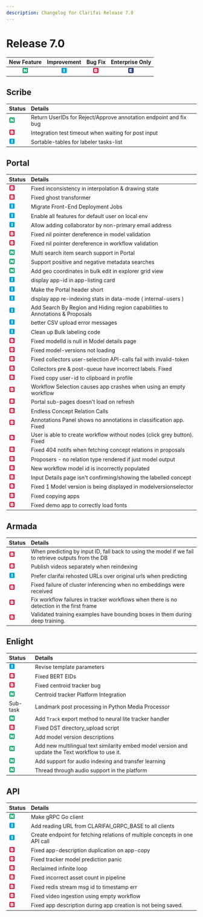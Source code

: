 ```yaml
---
description: Changelog for Clarifai Release 7.0
---
```


# Release 7.0


| New Feature | Improvement | Bug Fix | Enterprise Only |
| :---: | :---: | :---: | :---: |
| ![new-feature](../../.gitbook/assets/new_feature%20%281%29%20%281%29%20%28384%29.jpg) | ![improvement](../../.gitbook/assets/improvement%20%2819%29%20%28279%29.jpg) | ![bug](../../.gitbook/assets/bug%20%28196%29%20%28452%29%20%28666%29.jpg) | ![enterprise](../../.gitbook/assets/enterprise%20%2818%29%20%2816%29%20%281%29%20%287%29.jpg) |

## Scribe

| Status | Details |
| :--- | :--- |
| ![new-feature](../../.gitbook/assets/new_feature%20%281%29%20%281%29%20%28322%29.jpg) | Return UserIDs for Reject/Approve annotation endpoint and fix bug |
| ![bug](../../.gitbook/assets/bug%20%28196%29%20%28452%29%20%281079%29.jpg) | Integration test timeout when waiting for post input |
| ![improvement](../../.gitbook/assets/improvement%20%2819%29%20%28515%29.jpg) | Sortable-tables for labeler tasks-list |

## Portal

| Status | Details |
| :--- | :--- |
| ![bug](../../.gitbook/assets/bug%20%28196%29%20%28452%29%20%281034%29.jpg) | Fixed inconsistency in interpolation & drawing state |
| ![bug](../../.gitbook/assets/bug%20%28196%29%20%28452%29%20%28685%29.jpg) | Fixed ghost transformer |
| ![improvement](../../.gitbook/assets/improvement%20%2819%29%20%28869%29.jpg) | Migrate Front-End Deployment Jobs |
| ![improvement](../../.gitbook/assets/improvement%20%2819%29%20%28102%29.jpg) | Enable all features for default user on local env |
| ![improvement](../../.gitbook/assets/improvement%20%2819%29%20%2814%29.jpg) | Allow adding collaborator by non-primary email address |
| ![bug](../../.gitbook/assets/bug%20%28196%29%20%28452%29%20%2842%29.jpg) | Fixed nil pointer dereference in model validation |
| ![bug](../../.gitbook/assets/bug%20%28196%29%20%28452%29%20%28939%29.jpg) | Fixed nil pointer dereference in workflow validation |
| ![new-feature](../../.gitbook/assets/new_feature%20%281%29%20%281%29%20%2822%29.jpg) | Multi search item search support in Portal |
| ![new-feature](../../.gitbook/assets/new_feature%20%281%29%20%281%29%20%28324%29.jpg) | Support positive and negative metadata searches |
| ![new-feature](../../.gitbook/assets/new_feature%20%281%29%20%281%29%20%2840%29.jpg) | Add geo coordinates in bulk edit in explorer grid view |
| ![improvement](../../.gitbook/assets/improvement%20%2819%29%20%28133%29.jpg) | display app-id in app-listing card |
| ![improvement](../../.gitbook/assets/improvement%20%2819%29%20%28615%29.jpg) | Make the Portal header short |
| ![improvement](../../.gitbook/assets/improvement%20%2819%29%20%28591%29.jpg) | display app re-indexing stats in data-mode \( internal-users \) |
| ![improvement](../../.gitbook/assets/improvement%20%2819%29%20%28558%29.jpg) | Add Search By Region and Hiding region capabilities to Annotations & Proposals |
| ![improvement](../../.gitbook/assets/improvement%20%2819%29%20%2836%29.jpg) | better CSV upload error messages |
| ![improvement](../../.gitbook/assets/improvement%20%2819%29%20%28643%29.jpg) | Clean up Bulk labeling code |
| ![bug](../../.gitbook/assets/bug%20%28196%29%20%28452%29%20%28287%29.jpg) | Fixed modelId is null in Model details page |
| ![bug](../../.gitbook/assets/bug%20%28196%29%20%28452%29%20%281069%29.jpg) | Fixed model-versions not loading |
| ![bug](../../.gitbook/assets/bug%20%28196%29%20%28452%29%20%28735%29.jpg) | Fixed collectors user-selection API-calls fail with invalid-token |
| ![bug](../../.gitbook/assets/bug%20%28196%29%20%28452%29%20%28754%29.jpg) | Collectors pre & post-queue have incorrect labels. Fixed |
| ![bug](../../.gitbook/assets/bug%20%28196%29%20%28452%29%20%2849%29.jpg) | Fixed copy user-id to clipboard in profile |
| ![bug](../../.gitbook/assets/bug%20%28196%29%20%28452%29%20%286%29.jpg) | Workflow Selection causes app crashes when using an empty workflow |
| ![bug](../../.gitbook/assets/bug%20%28196%29%20%28452%29%20%28717%29.jpg) | Portal sub-pages doesn't load on refresh |
| ![bug](../../.gitbook/assets/bug%20%28196%29%20%28452%29%20%28980%29.jpg) | Endless Concept Relation Calls |
| ![bug](../../.gitbook/assets/bug%20%28196%29%20%28452%29%20%2828%29.jpg) | Annotations Panel shows no annotations in classification app. Fixed |
| ![bug](../../.gitbook/assets/bug%20%28196%29%20%28452%29%20%28492%29.jpg) | User is able to create workflow without nodes \(click grey button\). Fixed |
| ![bug](../../.gitbook/assets/bug%20%28196%29%20%28452%29%20%28558%29.jpg) | Fixed 404 notifs when fetching concept relations in proposals |
| ![bug](../../.gitbook/assets/bug%20%28196%29%20%28452%29%20%28232%29.jpg) | Proposers - no relation type rendered if just model output |
| ![bug](../../.gitbook/assets/bug%20%28196%29%20%28452%29%20%28590%29.jpg) | New workflow model id is incorrectly populated |
| ![bug](../../.gitbook/assets/bug%20%28196%29%20%28452%29%20%28357%29.jpg) | Input Details page isn't confirming/showing the labelled concept |
| ![bug](../../.gitbook/assets/bug%20%28196%29%20%28452%29%20%28331%29.jpg) | Fixed 1 Model version is being displayed in modelversionselector |
| ![bug](../../.gitbook/assets/bug%20%28196%29%20%28452%29%20%281049%29.jpg) | Fixed copying apps |
| ![bug](../../.gitbook/assets/bug%20%28196%29%20%28452%29%20%28344%29.jpg) | Fixed demo app to correctly load fonts |

## Armada

| Status | Details |
| :--- | :--- |
| ![bug](../../.gitbook/assets/bug%20%28196%29%20%28452%29%20%281174%29.jpg) | When predicting by input ID, fall back to using the model if we fail to retrieve outputs from the DB |
| ![bug](../../.gitbook/assets/bug%20%28196%29%20%28452%29%20%28132%29.jpg) | Publish videos separately when reindexing |
| ![improvement](../../.gitbook/assets/improvement%20%2819%29%20%28458%29.jpg) | Prefer clarifai rehosted URLs over original urls when predicting |
| ![bug](../../.gitbook/assets/bug%20%28196%29%20%28452%29%20%281096%29.jpg) | Fixed failure of cluster inferencing when no embeddings were received |
| ![bug](../../.gitbook/assets/bug%20%28196%29%20%28452%29%20%281056%29.jpg) | Fix workflow failures in tracker workflows when there is no detection in the first frame |
| ![bug](../../.gitbook/assets/bug%20%28196%29%20%28452%29%20%28693%29.jpg) | Validated training examples have bounding boxes in them during deep training. |

## Enlight

| Status | Details |
| :--- | :--- |
| ![improvement](../../.gitbook/assets/improvement%20%2819%29%20%28344%29.jpg) | Revise template parameters |
| ![bug](../../.gitbook/assets/bug%20%28196%29%20%28452%29%20%28884%29.jpg) | Fixed BERT EIDs |
| ![bug](../../.gitbook/assets/bug%20%28196%29%20%28452%29%20%28509%29.jpg) | Fixed centroid tracker bug |
| ![new-feature](../../.gitbook/assets/new_feature%20%281%29%20%281%29%20%288%29.jpg) | Centroid tracker Platform Integration |
| Sub-task | Landmark post processing in Python Media Processor |
| ![new-feature](../../.gitbook/assets/new_feature%20%281%29%20%281%29%20%2816%29.jpg) | Add `Track` export method to neural lite tracker handler |
| ![bug](../../.gitbook/assets/bug%20%28196%29%20%28452%29%20%28332%29.jpg) | Fixed DST directory\_upload script |
| ![new-feature](../../.gitbook/assets/new_feature%20%281%29%20%281%29%20%28381%29.jpg) | Add model version descriptions |
| ![new-feature](../../.gitbook/assets/new_feature%20%281%29%20%281%29%20%28127%29.jpg) | Add new multilingual text similarity embed model version and update the Text workflow to use it. |
| ![new-feature](../../.gitbook/assets/new_feature%20%281%29%20%281%29%20%28385%29.jpg) | Add support for audio indexing and transfer learning |
| ![new-feature](../../.gitbook/assets/new_feature%20%281%29%20%281%29%20%28231%29.jpg) | Thread through audio support in the platform |

## API

| Status | Details |
| :--- | :--- |
| ![new-feature](../../.gitbook/assets/new_feature%20%281%29%20%281%29%20%28389%29.jpg) | Make gRPC Go client |
| ![improvement](../../.gitbook/assets/improvement%20%2819%29%20%28736%29.jpg) | Add reading URL from CLARIFAI\_GRPC\_BASE to all clients |
| ![improvement](../../.gitbook/assets/improvement%20%2819%29%20%28859%29.jpg) | Create endpoint for fetching relations of multiple concepts in one API call |
| ![bug](../../.gitbook/assets/bug%20%28196%29%20%28452%29%20%28953%29.jpg) | Fixed app-description duplication on app-copy |
| ![bug](../../.gitbook/assets/bug%20%28196%29%20%28452%29%20%281012%29.jpg) | Fixed tracker model prediction panic |
| ![bug](../../.gitbook/assets/bug%20%28196%29%20%28452%29%20%28168%29.jpg) | Reclaimed infinite loop |
| ![bug](../../.gitbook/assets/bug%20%28196%29%20%28452%29%20%28855%29.jpg) | Fixed incorrect asset count in pipeline |
| ![bug](../../.gitbook/assets/bug%20%28196%29%20%28452%29%20%28748%29.jpg) | Fixed redis stream msg id to timestamp err |
| ![bug](../../.gitbook/assets/bug%20%28196%29%20%28452%29%20%28592%29.jpg) | Fixed video ingestion using empty workflow |
| ![bug](../../.gitbook/assets/bug%20%28196%29%20%28452%29%20%28275%29.jpg) | Fixed app description during app creation is not being saved. |
